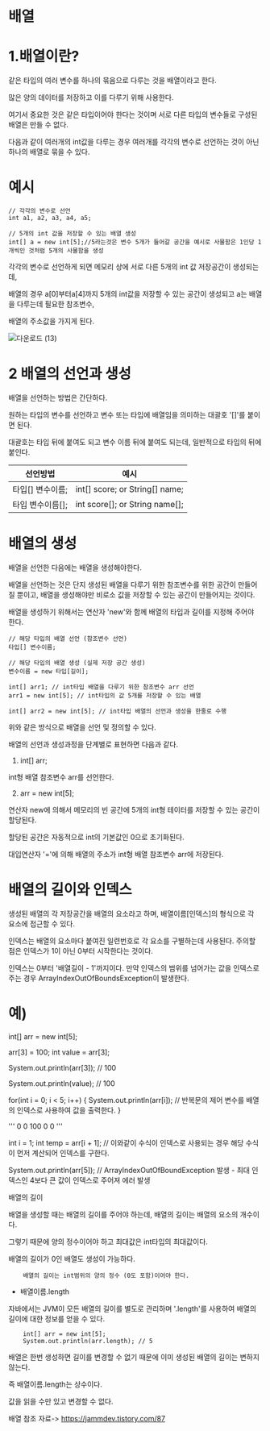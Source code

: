 배열
===

1.배열이란?
===

같은 타입의 여러 변수를 하나의 묶음으로 다루는 것을 배열이라고 한다. 

많은 양의 데이터를 저장하고 이를 다루기 위해 사용한다.

여기서 중요한 것은 같은 타입이어야 한다는 것이며 서로 다른 타입의 변수들로 구성된 배열은 만들 수 없다.

 

다음과 같이 여러개의 int값을 다루는 경우 여러개를 각각의 변수로 선언하는 것이 아닌 하나의 배열로 묶을 수 있다.

예시
==

    // 각각의 변수로 선언
    int a1, a2, a3, a4, a5;

    // 5개의 int 값을 저장할 수 있는 배열 생성
    int[] a = new int[5];//5라는것은 변수 5개가 들어갈 공간을 예시로 사물함은 1인당 1개씩인 것처럼 5개의 사물함을 생성
    

각각의 변수로 선언하게 되면 메모리 상에 서로 다른 5개의 int 값 저장공간이 생성되는데, 

배열의 경우 a[0]부터a[4]까지 5개의 int값을 저장할 수 있는 공간이 생성되고 a는 배열을 다루는데 필요한 참조변수, 

배열의 주소값을 가지게 된다.

![다운로드 (13)](https://github.com/kmh0128/kmh0128/assets/100178951/3f308967-0387-435c-9d4e-c5db114e1f48)


2 배열의 선언과 생성
=====

배열을 선언하는 방법은 간단하다. 

원하는 타입의 변수를 선언하고 변수 또는 타입에 배열임을 의미하는 대괄호 '[]'를 붙이면 된다. 

대괄호는 타입 뒤에 붙여도 되고 변수 이름 뒤에 붙여도 되는데, 일반적으로 타입의 뒤에 붙인다.

|선언방법|예시|
|---|---|
|타입[] 변수이름;|int[] score; or String[] name;|
|타입 변수이름[];|int score[]; or String name[];|

배열의 생성
===

배열을 선언한 다음에는 배열을 생성해야한다. 

배열을 선언하는 것은 단지 생성된 배열을 다루기 위한 참조변수를 위한 공간이 만들어질 뿐이고, 배열을 생성해야만 비로소 값을 저장할 수 있는 공간이 만들어지는 것이다.

배열을 생성하기 위해서는 연산자 'new'와 함께 배열의 타입과 길이를 지정해 주어야 한다.

    // 해당 타입의 배열 선언 (참조변수 선언)
    타입[] 변수이름;

    // 해당 타입의 배열 생성 (실제 저장 공간 생성)
    변수이름 = new 타입[길이];

    int[] arr1; // int타입 배열을 다루기 위한 참조변수 arr 선언
    arr1 = new int[5]; // int타입의 값 5개를 저장할 수 있는 배열

    int[] arr2 = new int[5]; // int타입 배열의 선언과 생성을 한줄로 수행

위와 같은 방식으로 배열을 선언 및 정의할 수 있다.

배열의 선언과 생성과정을 단계별로 표현하면 다음과 같다.

 

1) int[] arr; 

int형 배열 참조변수 arr를 선언한다.
 

2) arr = new int[5];

연산자 new에 의해서 메모리의 빈 공간에 5개의 int형 테이터를 저장할 수 있는 공간이 할당된다.

할당된 공간은 자동적으로 int의 기본값인 0으로 초기화된다.

대입연산자 '='에 의해 배열의 주소가 int형 배열 참조변수 arr에 저장된다.

배열의 길이와 인덱스
====

생성된 배열의 각 저장공간을 배열의 요소라고 하며, 배열이름[인덱스]의 형식으로 각 요소에 접근할 수 있다.

인덱스는 배열의 요소마다 붙여진 일련번호로 각 요소를 구별하는데 사용된다. 주의할 점은 인덱스가 1이 아닌 0부터 시작한다는 것이다. 

인덱스는 0부터 '배열길이 - 1'까지이다. 만약 인덱스의 범위를 넘어가는 값을 인덱스로 주는 경우 ArrayIndexOutOfBoundsException이 발생한다.

예)
===

 int[] arr = new int[5];

 arr[3] = 100;
 int value = arr[3];

 System.out.println(arr[3]);
 // 100

 System.out.println(value);
 // 100

 for(int i = 0; i < 5; i++) {
	 System.out.println(arr[i]); // 반복문의 제어 변수를 배열의 인덱스로 사용하여 값을 출력한다.
 }

 '''
 0
 0
 100
 0
 0
 '''

 int i = 1;
 int temp = arr[i + 1]; // 이와같이 수식이 인덱스로 사용되는 경우 해당 수식이 먼저 계산되어 인덱스를 구한다.

 System.out.println(arr[5]); // ArrayIndexOutOfBoundException 발생 - 최대 인덱스인 4보다 큰 값이 인덱스로 주어져 에러 발생





배열의 길이

배열을 생성할 때는 배열의 길이를 주어야 하는데, 배열의 길이는 배열의 요소의 개수이다. 

그렇기 때문에 양의 정수이어야 하고 최대값은 int타입의 최대값이다.

 

배열의 길이가 0인 배열도 생성이 가능하다.

		배열의 길이는 int범위의 양의 정수 (0도 포함)이어야 한다.



- 배열이름.length

자바에서는 JVM이 모든 배열의 길이를 별도로 관리하며 '.length'를 사용하여 배열의 길이에 대한 정보를 얻을 수 있다.

		int[] arr = new int[5];
		System.out.println(arr.length); // 5

배열은 한번 생성하면 길이를 변경할 수 없기 때문에 이미 생성된 배열의 길이는 변하지 않는다. 

즉 배열이름.length는 상수이다. 

값을 읽을 수만 있고 변경할 수 없다.

배열 참조 자료-> https://jammdev.tistory.com/87
